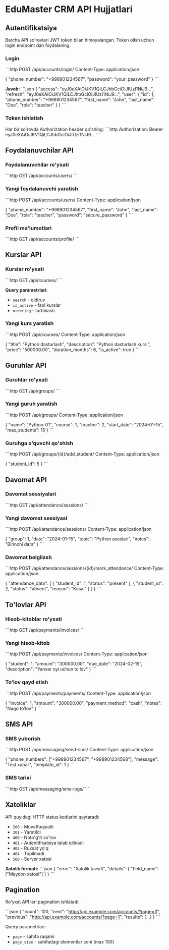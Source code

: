 # EduMaster CRM API Hujjatlari

## Autentifikatsiya

Barcha API so'rovlari JWT token bilan himoyalangan. Token olish uchun login endpoint dan foydalaning.

### Login
\`\`\`http
POST /api/accounts/login/
Content-Type: application/json

{
    "phone_number": "+998901234567",
    "password": "your_password"
}
\`\`\`

**Javob:**
\`\`\`json
{
    "access": "eyJ0eXAiOiJKV1QiLCJhbGciOiJIUzI1NiJ9...",
    "refresh": "eyJ0eXAiOiJKV1QiLCJhbGciOiJIUzI1NiJ9...",
    "user": {
        "id": 1,
        "phone_number": "+998901234567",
        "first_name": "John",
        "last_name": "Doe",
        "role": "teacher"
    }
}
\`\`\`

### Token ishlatish
Har bir so'rovda Authorization header qo'shing:
\`\`\`http
Authorization: Bearer eyJ0eXAiOiJKV1QiLCJhbGciOiJIUzI1NiJ9...
\`\`\`

## Foydalanuvchilar API

### Foydalanuvchilar ro'yxati
\`\`\`http
GET /api/accounts/users/
\`\`\`

### Yangi foydalanuvchi yaratish
\`\`\`http
POST /api/accounts/users/
Content-Type: application/json

{
    "phone_number": "+998901234567",
    "first_name": "John",
    "last_name": "Doe",
    "role": "teacher",
    "password": "secure_password"
}
\`\`\`

### Profil ma'lumotlari
\`\`\`http
GET /api/accounts/profile/
\`\`\`

## Kurslar API

### Kurslar ro'yxati
\`\`\`http
GET /api/courses/
\`\`\`

**Query parametrlari:**
- `search` - qidiruv
- `is_active` - faol kurslar
- `ordering` - tartiblash

### Yangi kurs yaratish
\`\`\`http
POST /api/courses/
Content-Type: application/json

{
    "title": "Python dasturlash",
    "description": "Python dasturlash kursi",
    "price": "500000.00",
    "duration_months": 6,
    "is_active": true
}
\`\`\`

## Guruhlar API

### Guruhlar ro'yxati
\`\`\`http
GET /api/groups/
\`\`\`

### Yangi guruh yaratish
\`\`\`http
POST /api/groups/
Content-Type: application/json

{
    "name": "Python-01",
    "course": 1,
    "teacher": 2,
    "start_date": "2024-01-15",
    "max_students": 15
}
\`\`\`

### Guruhga o'quvchi qo'shish
\`\`\`http
POST /api/groups/{id}/add_student/
Content-Type: application/json

{
    "student_id": 5
}
\`\`\`

## Davomat API

### Davomat sessiyalari
\`\`\`http
GET /api/attendance/sessions/
\`\`\`

### Yangi davomat sessiyasi
\`\`\`http
POST /api/attendance/sessions/
Content-Type: application/json

{
    "group": 1,
    "date": "2024-01-15",
    "topic": "Python asoslari",
    "notes": "Birinchi dars"
}
\`\`\`

### Davomat belgilash
\`\`\`http
POST /api/attendance/sessions/{id}/mark_attendance/
Content-Type: application/json

{
    "attendance_data": [
        {
            "student_id": 1,
            "status": "present"
        },
        {
            "student_id": 2,
            "status": "absent",
            "reason": "Kasal"
        }
    ]
}
\`\`\`

## To'lovlar API

### Hisob-kitoblar ro'yxati
\`\`\`http
GET /api/payments/invoices/
\`\`\`

### Yangi hisob-kitob
\`\`\`http
POST /api/payments/invoices/
Content-Type: application/json

{
    "student": 1,
    "amount": "300000.00",
    "due_date": "2024-02-15",
    "description": "Yanvar oyi uchun to'lov"
}
\`\`\`

### To'lov qayd etish
\`\`\`http
POST /api/payments/payments/
Content-Type: application/json

{
    "invoice": 1,
    "amount": "300000.00",
    "payment_method": "cash",
    "notes": "Naqd to'lov"
}
\`\`\`

## SMS API

### SMS yuborish
\`\`\`http
POST /api/messaging/send-sms/
Content-Type: application/json

{
    "phone_numbers": ["+998901234567", "+998901234568"],
    "message": "Test xabar",
    "template_id": 1
}
\`\`\`

### SMS tarixi
\`\`\`http
GET /api/messaging/sms-logs/
\`\`\`

## Xatoliklar

API quyidagi HTTP status kodlarini qaytaradi:

- `200` - Muvaffaqiyatli
- `201` - Yaratildi
- `400` - Noto'g'ri so'rov
- `401` - Autentifikatsiya talab qilinadi
- `403` - Ruxsat yo'q
- `404` - Topilmadi
- `500` - Server xatosi

**Xatolik formati:**
\`\`\`json
{
    "error": "Xatolik tavsifi",
    "details": {
        "field_name": ["Maydon xatosi"]
    }
}
\`\`\`

## Pagination

Ro'yxat API lari pagination ishlatadi:

\`\`\`json
{
    "count": 100,
    "next": "http://api.example.com/accounts/?page=3",
    "previous": "http://api.example.com/accounts/?page=1",
    "results": [...]
}
\`\`\`

Query parametrlari:
- `page` - sahifa raqami
- `page_size` - sahifadagi elementlar soni (max 100)
